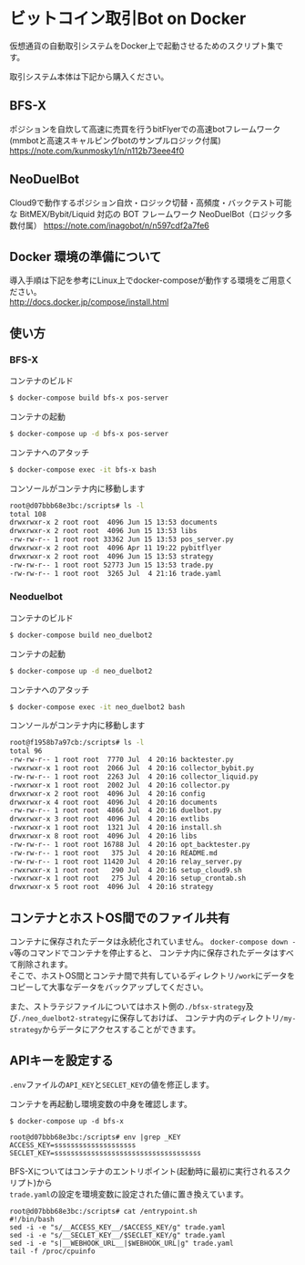 # ビットコイン取引Bot on Docker
仮想通貨の自動取引システムをDocker上で起動させるためのスクリプト集です。

取引システム本体は下記から購入ください。

## BFS-X
ポジションを自炊して高速に売買を行うbitFlyerでの高速botフレームワーク(mmbotと高速スキャルピングbotのサンプルロジック付属)  
https://note.com/kunmosky1/n/n112b73eee4f0

## NeoDuelBot
Cloud9で動作するポジション自炊・ロジック切替・高頻度・バックテスト可能な BitMEX/Bybit/Liquid 対応の BOT フレームワーク NeoDuelBot（ロジック多数付属） 
https://note.com/inagobot/n/n597cdf2a7fe6

## Docker 環境の準備について
導入手順は下記を参考にLinux上でdocker-composeが動作する環境をご用意ください。  
http://docs.docker.jp/compose/install.html

## 使い方

### BFS-X

コンテナのビルド
```bash
$ docker-compose build bfs-x pos-server
```
コンテナの起動
```bash
$ docker-compose up -d bfs-x pos-server
```
コンテナへのアタッチ
```bash
$ docker-compose exec -it bfs-x bash
```
コンソールがコンテナ内に移動します
```bash
root@d07bbb68e3bc:/scripts# ls -l
total 108
drwxrwxr-x 2 root root  4096 Jun 15 13:53 documents
drwxrwxr-x 2 root root  4096 Jun 15 13:53 libs
-rw-rw-r-- 1 root root 33362 Jun 15 13:53 pos_server.py
drwxrwxr-x 2 root root  4096 Apr 11 19:22 pybitflyer
drwxrwxr-x 2 root root  4096 Jun 15 13:53 strategy
-rw-rw-r-- 1 root root 52773 Jun 15 13:53 trade.py
-rw-rw-r-- 1 root root  3265 Jul  4 21:16 trade.yaml
```

### Neoduelbot

コンテナのビルド
```bash
$ docker-compose build neo_duelbot2
```
コンテナの起動
```bash
$ docker-compose up -d neo_duelbot2
```
コンテナへのアタッチ
```bash
$ docker-compose exec -it neo_duelbot2 bash
```
コンソールがコンテナ内に移動します
```bash
root@f1958b7a97cb:/scripts# ls -l
total 96
-rw-rw-r-- 1 root root  7770 Jul  4 20:16 backtester.py
-rwxrwxr-x 1 root root  2066 Jul  4 20:16 collector_bybit.py
-rw-rw-r-- 1 root root  2263 Jul  4 20:16 collector_liquid.py
-rwxrwxr-x 1 root root  2002 Jul  4 20:16 collector.py
drwxrwxr-x 2 root root  4096 Jul  4 20:16 config
drwxrwxr-x 4 root root  4096 Jul  4 20:16 documents
-rw-rw-r-- 1 root root  4866 Jul  4 20:16 duelbot.py
drwxrwxr-x 3 root root  4096 Jul  4 20:16 extlibs
-rwxrwxr-x 1 root root  1321 Jul  4 20:16 install.sh
drwxrwxr-x 8 root root  4096 Jul  4 20:16 libs
-rw-rw-r-- 1 root root 16788 Jul  4 20:16 opt_backtester.py
-rw-rw-r-- 1 root root   375 Jul  4 20:16 README.md
-rw-rw-r-- 1 root root 11420 Jul  4 20:16 relay_server.py
-rwxrwxr-x 1 root root   290 Jul  4 20:16 setup_cloud9.sh
-rwxrwxr-x 1 root root   275 Jul  4 20:16 setup_crontab.sh
drwxrwxr-x 5 root root  4096 Jul  4 20:16 strategy
```

## コンテナとホストOS間でのファイル共有

コンテナに保存されたデータは永続化されていません。
`docker-compose down -v`等のコマンドでコンテナを停止すると、
コンテナ内に保存されたデータはすべて削除されます。  
そこで、ホストOS間とコンテナ間で共有しているディレクトリ`/work`にデータをコピーして大事なデータをバックアップしてください。

また、ストラテジファイルについてはホスト側の`./bfsx-strategy`及び`./neo_duelbot2-strategy`に保存しておけば、
コンテナ内のディレクトリ`/my-strategy`からデータにアクセスすることができます。

## APIキーを設定する
`.env`ファイルの`API_KEY`と`SECLET_KEY`の値を修正します。

コンテナを再起動し環境変数の中身を確認します。
```
$ docker-compose up -d bfs-x

root@d07bbb68e3bc:/scripts# env |grep _KEY
ACCESS_KEY=ssssssssssssssssssss
SECLET_KEY=ssssssssssssssssssssssssssssssssssss
```

BFS-Xについてはコンテナのエントリポイント(起動時に最初に実行されるスクリプト)から  
`trade.yaml`の設定を環境変数に設定された値に置き換えています。
```
root@d07bbb68e3bc:/scripts# cat /entrypoint.sh
#!/bin/bash
sed -i -e "s/__ACCESS_KEY__/$ACCESS_KEY/g" trade.yaml
sed -i -e "s/__SECLET_KEY__/$SECLET_KEY/g" trade.yaml
sed -i -e "s|__WEBHOOK_URL__|$WEBHOOK_URL|g" trade.yaml
tail -f /proc/cpuinfo
```
